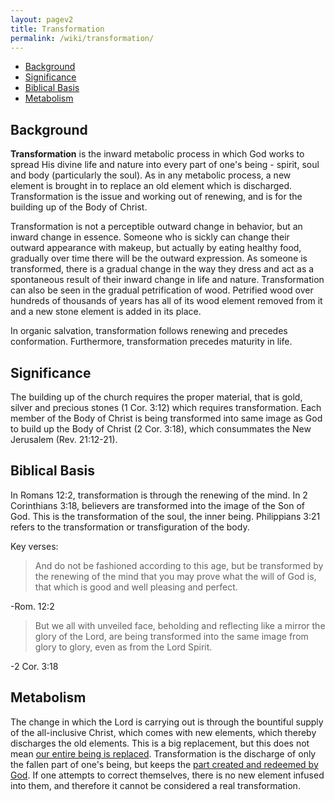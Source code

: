 ```yaml
---
layout: pagev2
title: Transformation
permalink: /wiki/transformation/
---
```

- [Background](#background)
- [Significance](#significance)
- [Biblical Basis](#biblical-basis)
- [Metabolism](#metabolism)

## Background

**Transformation** is the inward metabolic process in which God works to spread His divine life and nature into every part of one's being - spirit, soul and body (particularly the soul). As in any metabolic process, a new element is brought in to replace an old element which is discharged. Transformation is the issue and working out of renewing, and is for the building up of the Body of Christ.

Transformation is not a perceptible outward change in behavior, but an inward change in essence. Someone who is sickly can change their outward appearance with makeup, but actually by eating healthy food, gradually over time there will be the outward expression. As someone is transformed, there is a gradual change in the way they dress and act as a spontaneous result of their inward change in life and nature. Transformation can also be seen in the gradual petrification of wood. Petrified wood over hundreds of thousands of years has all of its wood element removed from it and a new stone element is added in its place.

In organic salvation, transformation follows renewing and precedes conformation. Furthermore, transformation precedes maturity in life.

## Significance

The building up of the church requires the proper material, that is gold, silver and precious stones (1 Cor. 3:12) which requires transformation. Each member of the Body of Christ is being transformed into same image as God to build up the Body of Christ (2 Cor. 3:18), which consummates the New Jerusalem (Rev. 21:12-21).

## Biblical Basis

In Romans 12:2, transformation is through the renewing of the mind. In 2 Corinthians 3:18, believers are transformed into the image of the Son of God. This is the transformation of the soul, the inner being. Philippians 3:21 refers to the transformation or transfiguration of the body. 

Key verses:

>And do not be fashioned according to this age, but be transformed by the renewing of the mind that you may prove what the will of God is, that which is good and well pleasing and perfect.

\-Rom. 12:2

>But we all with unveiled face, beholding and reflecting like a mirror the glory of the Lord, are being transformed into the same image from glory to glory, even as from the Lord Spirit.

\-2 Cor. 3:18 

## Metabolism

The change in which the Lord is carrying out is through the bountiful supply of the all-inclusive Christ, which comes with new elements, which thereby discharges the old elements. This is a big replacement, but this does not mean [our entire being is replaced](../exchanged_life). Transformation is the discharge of only the fallen part of one's being, but keeps the [part created and redeemed by God](../tripartite#created-life). If one attempts to correct themselves, there is no new element infused into them, and therefore it cannot be considered a real transformation.